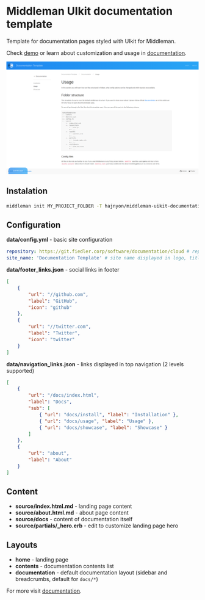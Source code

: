 # Middleman UIkit documentation template

Template for documentation pages styled with UIkit for Middleman.

Check [demo](https://hajnyon.gitlab.io/middleman-uikit-documentation-demo/) or learn about customization and usage in [documentation](https://hajnyon.gitlab.io/middleman-uikit-documentation-demo/docs/usage/).

![Screenshot of docs](./screenshot.png)

## Instalation

```bash
middleman init MY_PROJECT_FOLDER -T hajnyon/middleman-uikit-documentation-template
```

## Configuration

**data/config.yml** - basic site configuration

```yml
repository: https://git.fiedler.corp/software/documentation/cloud # repository for gitlab static site editor
site_name: 'Documentation Template' # site name displayed in logo, titles and links
```

**data/footer_links.json** - social links in footer

```json
[
    {
        "url": "//github.com",
        "label": "GitHub",
        "icon": "github"
    },
    {
        "url": "//twitter.com",
        "label": "Twitter",
        "icon": "twitter"
    }
]
```

**data/navigation_links.json** - links displayed in top navigation (2 levels supported)

```json
[
    {
        "url": "/docs/index.html",
        "label": "Docs",
        "sub": [
            { "url": "docs/install", "label": "Installation" },
            { "url": "docs/usage", "label": "Usage" },
            { "url": "docs/showcase", "label": "Showcase" }
        ]
    },
    {
        "url": "about",
        "label": "About"
    }
]
```

## Content

-   **source/index.html.md** - landing page content
-   **source/about.html.md** - about page content
-   **source/docs** - content of documentation itself
-   **source/partials/\_hero.erb** - edit to customize landing page hero

## Layouts

-   **home** - landing page
-   **contents** - documentation contents list
-   **documentation** - default documentation layout (sidebar and breadcrumbs, default for `docs/*`)

For more visit [documentation](https://hajnyon.gitlab.io/middleman-uikit-documentation-demo/docs/usage/).
